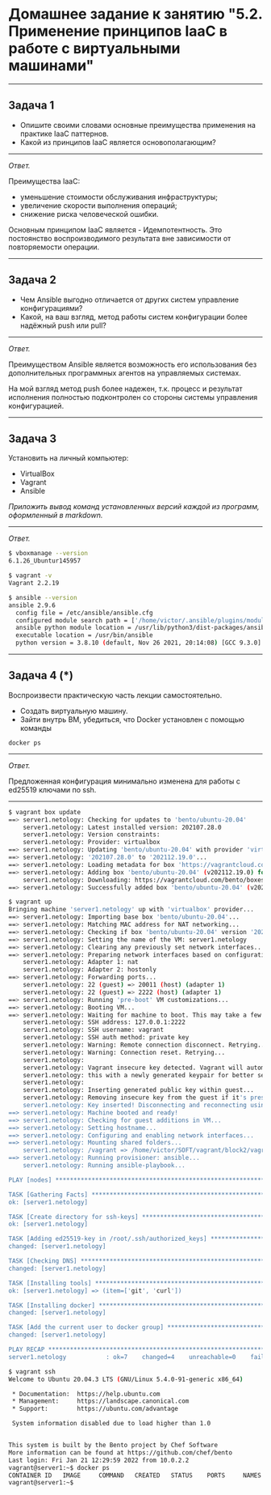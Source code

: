 
# Домашнее задание к занятию "5.2. Применение принципов IaaC в работе с виртуальными машинами"

---

## Задача 1

- Опишите своими словами основные преимущества применения на практике IaaC паттернов.
- Какой из принципов IaaC является основополагающим?

---

*Ответ.*

Преимущества IaaC:
- уменьшение стоимости обслуживания инфраструктуры;
- увеличение скорости выполнения операций;
- снижение риска человеческой ошибки.

Основным принципом IaaC является - Идемпотентность. Это постоянство воспроизводимого результата вне зависимости от повторяемости операции.

---

## Задача 2

- Чем Ansible выгодно отличается от других систем управление конфигурациями?
- Какой, на ваш взгляд, метод работы систем конфигурации более надёжный push или pull?

---

*Ответ.*

Преимуществом Ansible является возможность его использования без дополнительных программных агентов на управляемых системах.

На мой взгляд метод push более надежен, т.к. процесс и результат исполнения полностью подконтролен со стороны системы управления конфигурацией.

---

## Задача 3

Установить на личный компьютер:

- VirtualBox
- Vagrant
- Ansible

*Приложить вывод команд установленных версий каждой из программ, оформленный в markdown.*

---

*Ответ.*

```bash
$ vboxmanage --version
6.1.26_Ubuntur145957
```
```bash
$ vagrant -v
Vagrant 2.2.19
```
```bash
$ ansible --version
ansible 2.9.6
  config file = /etc/ansible/ansible.cfg
  configured module search path = ['/home/victor/.ansible/plugins/modules', '/usr/share/ansible/plugins/modules']
  ansible python module location = /usr/lib/python3/dist-packages/ansible
  executable location = /usr/bin/ansible
  python version = 3.8.10 (default, Nov 26 2021, 20:14:08) [GCC 9.3.0]
```

---

## Задача 4 (*)

Воспроизвести практическую часть лекции самостоятельно.

- Создать виртуальную машину.
- Зайти внутрь ВМ, убедиться, что Docker установлен с помощью команды
```
docker ps
```

---

*Ответ.*

Предложенная конфигурация минимально изменена для работы с ed25519 ключами по ssh.

---
```bash
$ vagrant box update
==> server1.netology: Checking for updates to 'bento/ubuntu-20.04'
    server1.netology: Latest installed version: 202107.28.0
    server1.netology: Version constraints: 
    server1.netology: Provider: virtualbox
==> server1.netology: Updating 'bento/ubuntu-20.04' with provider 'virtualbox' from version
==> server1.netology: '202107.28.0' to '202112.19.0'...
==> server1.netology: Loading metadata for box 'https://vagrantcloud.com/bento/ubuntu-20.04'
==> server1.netology: Adding box 'bento/ubuntu-20.04' (v202112.19.0) for provider: virtualbox
    server1.netology: Downloading: https://vagrantcloud.com/bento/boxes/ubuntu-20.04/versions/202112.19.0/providers/virtualbox.box
==> server1.netology: Successfully added box 'bento/ubuntu-20.04' (v202112.19.0) for 'virtualbox'!
```
```bash
$ vagrant up
Bringing machine 'server1.netology' up with 'virtualbox' provider...
==> server1.netology: Importing base box 'bento/ubuntu-20.04'...
==> server1.netology: Matching MAC address for NAT networking...
==> server1.netology: Checking if box 'bento/ubuntu-20.04' version '202112.19.0' is up to date...
==> server1.netology: Setting the name of the VM: server1.netology
==> server1.netology: Clearing any previously set network interfaces...
==> server1.netology: Preparing network interfaces based on configuration...
    server1.netology: Adapter 1: nat
    server1.netology: Adapter 2: hostonly
==> server1.netology: Forwarding ports...
    server1.netology: 22 (guest) => 20011 (host) (adapter 1)
    server1.netology: 22 (guest) => 2222 (host) (adapter 1)
==> server1.netology: Running 'pre-boot' VM customizations...
==> server1.netology: Booting VM...
==> server1.netology: Waiting for machine to boot. This may take a few minutes...
    server1.netology: SSH address: 127.0.0.1:2222
    server1.netology: SSH username: vagrant
    server1.netology: SSH auth method: private key
    server1.netology: Warning: Remote connection disconnect. Retrying...
    server1.netology: Warning: Connection reset. Retrying...
    server1.netology: 
    server1.netology: Vagrant insecure key detected. Vagrant will automatically replace
    server1.netology: this with a newly generated keypair for better security.
    server1.netology: 
    server1.netology: Inserting generated public key within guest...
    server1.netology: Removing insecure key from the guest if it's present...
    server1.netology: Key inserted! Disconnecting and reconnecting using new SSH key...
==> server1.netology: Machine booted and ready!
==> server1.netology: Checking for guest additions in VM...
==> server1.netology: Setting hostname...
==> server1.netology: Configuring and enabling network interfaces...
==> server1.netology: Mounting shared folders...
    server1.netology: /vagrant => /home/victor/SOFT/vagrant/block2/vagrant52/src/vagrant
==> server1.netology: Running provisioner: ansible...
    server1.netology: Running ansible-playbook...

PLAY [nodes] *******************************************************************

TASK [Gathering Facts] *********************************************************
ok: [server1.netology]

TASK [Create directory for ssh-keys] *******************************************
ok: [server1.netology]

TASK [Adding ed25519-key in /root/.ssh/authorized_keys] ************************
changed: [server1.netology]

TASK [Checking DNS] ************************************************************
changed: [server1.netology]

TASK [Installing tools] ********************************************************
ok: [server1.netology] => (item=['git', 'curl'])

TASK [Installing docker] *******************************************************
changed: [server1.netology]

TASK [Add the current user to docker group] ************************************
changed: [server1.netology]

PLAY RECAP *********************************************************************
server1.netology           : ok=7    changed=4    unreachable=0    failed=0    skipped=0    rescued=0    ignored=0
```
```bash
$ vagrant ssh
Welcome to Ubuntu 20.04.3 LTS (GNU/Linux 5.4.0-91-generic x86_64)

 * Documentation:  https://help.ubuntu.com
 * Management:     https://landscape.canonical.com
 * Support:        https://ubuntu.com/advantage

 System information disabled due to load higher than 1.0


This system is built by the Bento project by Chef Software
More information can be found at https://github.com/chef/bento
Last login: Fri Jan 21 12:29:59 2022 from 10.0.2.2
vagrant@server1:~$ docker ps
CONTAINER ID   IMAGE     COMMAND   CREATED   STATUS    PORTS     NAMES
vagrant@server1:~$
```


